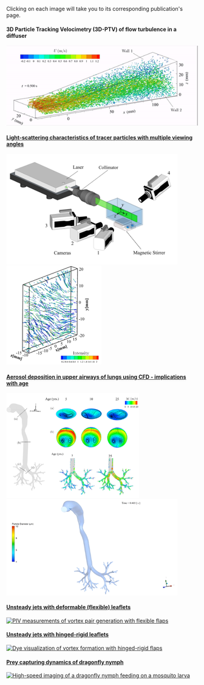Clicking on each image will take you to its corresponding publication's page.

#### 3D Particle Tracking Velocimetry (3D-PTV) of flow turbulence in a diffuser
<a href="https://doi.org/10.1103/PhysRevFluids.5.114605"><img src="images/particle_tracks.gif" width="600" title = "Time-resolved 3D PTV measurement of turbulent flow in a diffuser"> 

#### Light-scattering characteristics of tracer particles with multiple viewing angles
<a href="https://doi.org/10.1088/1361-6501/abf25c"><img src="images/MST_Setup.png" width="450" title = "3D PTV measurement setup"> <a href="https://doi.org/10.1088/1361-6501/abf25c"><img src="images/sample_tracks2.png" width="250" title = "Time-resolved 3D PTV tracks">

#### Aerosol deposition in upper airways of lungs using CFD - implications with age
<a href="https://doi.org/10.1371/journal.pone.0207711" ><img src="images/CFD.png?raw=true" width="350" title = "CFD simulation of airflow and aerosol deposition in the upper airways"><a href="https://doi.org/10.1371/journal.pone.0207711" ><img src="images/aerosol_motion.gif?raw=true" width="450" title = "Animation of aerosol motion in the upper airways">

#### Unsteady jets with deformable (flexible) leaflets  
<a href="https://doi.org/10.1017/jfm.2018.230"><img src="images/flexibleflap2.gif" width="300" title = "PIV measurements of vortex pair generation with flexible flaps">
  
#### Unsteady jets with hinged-rigid leaflets 
<a href="https://doi.org/10.1017/jfm.2013.356"><img src="images/2flap2.gif.png?raw=true" width="300" title = "Dye visualization of vortex formation with hinged-rigid flaps" >
  
#### Prey capturing dynamics of dragonfly nymph
<p><a href="https://doi.org/10.3390/ma14030559"><img src="images/dragonfly_feeding.gif?raw=true" width="300" title = "High-speed imaging of a dragonfly nymph feeding on a mosquito larva" > </a></p>
